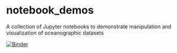 # notebook_demos
A collection of Jupyter notebooks to demonstrate manipulation and visualization of oceanographic datasets

[![Binder](https://mybinder.org/badge_logo.svg)](https://mybinder.org/v2/gh/rucool/notebook_demos/HEAD)
